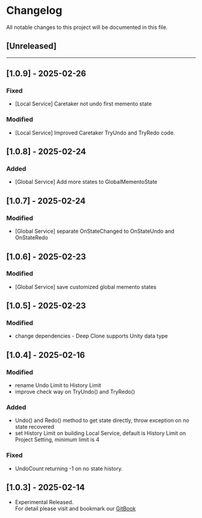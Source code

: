 ﻿# Changelog

All notable changes to this project will be documented in this file.

## [Unreleased]

---

## [1.0.9] - 2025-02-26
### Fixed
- [Local Service] Caretaker not undo first memento state

### Modified
- [Local Service] Improved Caretaker TryUndo and TryRedo code.

## [1.0.8] - 2025-02-24
### Added
- [Global Service] Add more states to GlobalMementoState

## [1.0.7] - 2025-02-24
### Modified
- [Global Service] separate OnStateChanged to OnStateUndo and OnStateRedo

## [1.0.6] - 2025-02-23
### Modified
- [Global Service] save customized global memento states

## [1.0.5] - 2025-02-23
### Modified
- change dependencies - Deep Clone supports Unity data type

## [1.0.4] - 2025-02-16
### Modified
- rename Undo Limit to History Limit
- improve check way on TryUndo() and TryRedo() 
### Added
- Undo() and Redo() method to get state directly, throw exception on no state recovered
- set History Limit on building Local Service, default is History Limit on Project Setting, minimum limit is 4
### Fixed
- UndoCount returning -1 on no state history.

## [1.0.3] - 2025-02-14
- Experimental Released.   
  For detail please visit and bookmark our [GitBook](https://aceland-workshop.gitbook.io/aceland-unity-packages/)